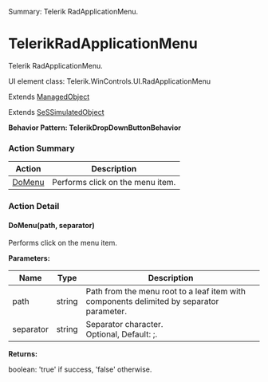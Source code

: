 Summary: Telerik RadApplicationMenu.

# TelerikRadApplicationMenu

Telerik RadApplicationMenu.
 
UI element class: Telerik.WinControls.UI.RadApplicationMenu

Extends [ManagedObject](ManagedObject.md)

Extends [SeSSimulatedObject](SeSSimulatedObject.md)





**Behavior Pattern: TelerikDropDownButtonBehavior**


<!-- ============================== property summary ========================== -->

	
<!-- ============================== action summary ========================== -->



### Action Summary

|  **Action** | **Description** | 
| ----------- | --------------- |
|	[DoMenu](#DoMenu) | Performs click on the menu item. |




<!-- ============================== property detail ========================== -->
	
	
<!-- ============================== action detail ========================== -->
	
### Action Detail
		
<a name="DoMenu"></a>    
#### DoMenu(path, separator)

Performs click on the menu item.


**Parameters:**

|	**Name** | **Type** | **Description** |
| ---------- | -------- | --------------- |
| path | string |	Path from the menu root to a leaf item with components delimited by separator parameter. |
| separator | string |	Separator character.<br>Optional, Default: ;. |




**Returns:**

boolean: 'true' if success, 'false' otherwise.



<a name="see.also.telerikradapplicationmenu.domenu"></a>

	

